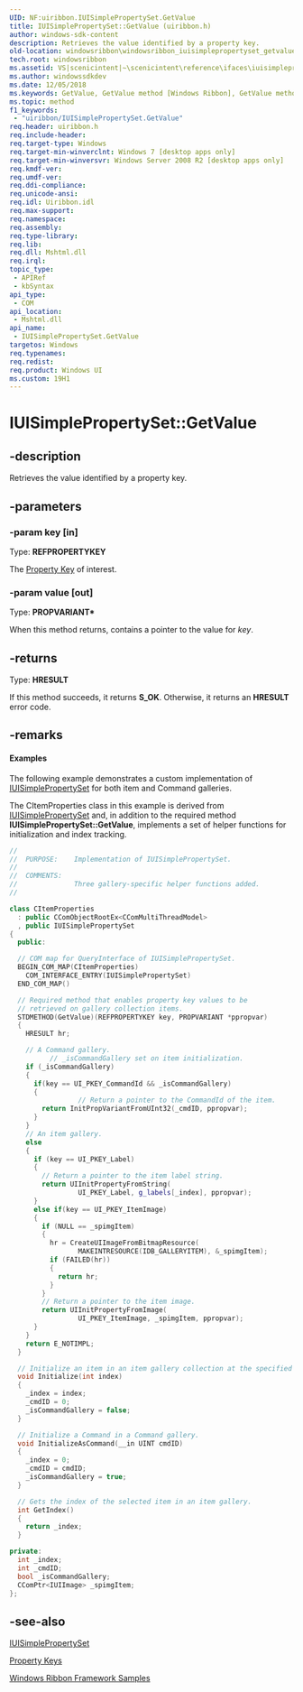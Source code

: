 ```yaml
---
UID: NF:uiribbon.IUISimplePropertySet.GetValue
title: IUISimplePropertySet::GetValue (uiribbon.h)
author: windows-sdk-content
description: Retrieves the value identified by a property key.
old-location: windowsribbon\windowsribbon_iuisimplepropertyset_getvalue.htm
tech.root: windowsribbon
ms.assetid: VS|scenicintent|~\scenicintent\reference\ifaces\iuisimplepropertyset\getvalue.htm
ms.author: windowssdkdev
ms.date: 12/05/2018
ms.keywords: GetValue, GetValue method [Windows Ribbon], GetValue method [Windows Ribbon],IUISimplePropertySet interface, IUISimplePropertySet interface [Windows Ribbon],GetValue method, IUISimplePropertySet.GetValue, IUISimplePropertySet::GetValue, scenicintent_IUISimplePropertySet_GetValue, uiribbon/IUISimplePropertySet::GetValue, windowsribbon.windowsribbon_iuisimplepropertyset_getvalue
ms.topic: method
f1_keywords: 
 - "uiribbon/IUISimplePropertySet.GetValue"
req.header: uiribbon.h
req.include-header: 
req.target-type: Windows
req.target-min-winverclnt: Windows 7 [desktop apps only]
req.target-min-winversvr: Windows Server 2008 R2 [desktop apps only]
req.kmdf-ver: 
req.umdf-ver: 
req.ddi-compliance: 
req.unicode-ansi: 
req.idl: Uiribbon.idl
req.max-support: 
req.namespace: 
req.assembly: 
req.type-library: 
req.lib: 
req.dll: Mshtml.dll
req.irql: 
topic_type:
 - APIRef
 - kbSyntax
api_type:
 - COM
api_location:
 - Mshtml.dll
api_name:
 - IUISimplePropertySet.GetValue
targetos: Windows
req.typenames: 
req.redist: 
req.product: Windows UI
ms.custom: 19H1
---
```


# IUISimplePropertySet::GetValue


## -description


Retrieves the value identified by a property key.
		


## -parameters




### -param key [in]

Type: <b>REFPROPERTYKEY</b>

The <a href="https://docs.microsoft.com/windows/desktop/windowsribbon/windowsribbon-reference-properties">Property Key</a> of interest.
				


### -param value [out]

Type: <b>PROPVARIANT*</b>

When this method returns, contains a pointer to the value for 
					<i>key</i>.
				


## -returns



Type: <b>HRESULT</b>

If this method succeeds, it returns <b xmlns:loc="http://microsoft.com/wdcml/l10n">S_OK</b>. Otherwise, it returns an <b xmlns:loc="http://microsoft.com/wdcml/l10n">HRESULT</b> error code.




## -remarks




#### Examples

The following example demonstrates a custom implementation of  <a href="https://docs.microsoft.com/windows/desktop/api/uiribbon/nn-uiribbon-iuisimplepropertyset">IUISimplePropertySet</a> for both item and Command galleries.

The CItemProperties class in this example is derived from <a href="https://docs.microsoft.com/windows/desktop/api/uiribbon/nn-uiribbon-iuisimplepropertyset">IUISimplePropertySet</a> and, in addition to the required method <b>IUISimplePropertySet::GetValue</b>, implements a set of helper functions for initialization and index tracking.


```cpp
//
//  PURPOSE:    Implementation of IUISimplePropertySet.
//
//  COMMENTS:
//              Three gallery-specific helper functions added. 
//

class CItemProperties
  : public CComObjectRootEx<CComMultiThreadModel>
  , public IUISimplePropertySet
{
  public:

  // COM map for QueryInterface of IUISimplePropertySet.
  BEGIN_COM_MAP(CItemProperties)
    COM_INTERFACE_ENTRY(IUISimplePropertySet)
  END_COM_MAP()

  // Required method that enables property key values to be 
  // retrieved on gallery collection items.
  STDMETHOD(GetValue)(REFPROPERTYKEY key, PROPVARIANT *ppropvar)
  {
    HRESULT hr;

    // A Command gallery.
		  // _isCommandGallery set on item initialization.
    if (_isCommandGallery)
    {			
      if(key == UI_PKEY_CommandId && _isCommandGallery)
      {
			     // Return a pointer to the CommandId of the item.
        return InitPropVariantFromUInt32(_cmdID, ppropvar);
      }			
    }
    // An item gallery.
    else
    {
      if (key == UI_PKEY_Label)
      {
        // Return a pointer to the item label string.
        return UIInitPropertyFromString(
                 UI_PKEY_Label, g_labels[_index], ppropvar);
      }
      else if(key == UI_PKEY_ItemImage)
      {
        if (NULL == _spimgItem)
        {
          hr = CreateUIImageFromBitmapResource(
                 MAKEINTRESOURCE(IDB_GALLERYITEM), &_spimgItem);
          if (FAILED(hr))
          {
            return hr;
          }
        }
        // Return a pointer to the item image.
        return UIInitPropertyFromImage(
                 UI_PKEY_ItemImage, _spimgItem, ppropvar);
      }			
    }
    return E_NOTIMPL;
  }

  // Initialize an item in an item gallery collection at the specified index.
  void Initialize(int index)
  {
    _index = index;
    _cmdID = 0;
    _isCommandGallery = false;
  }

  // Initialize a Command in a Command gallery.
  void InitializeAsCommand(__in UINT cmdID)
  {
    _index = 0;
    _cmdID = cmdID;
    _isCommandGallery = true;
  }

  // Gets the index of the selected item in an item gallery.
  int GetIndex()
  {
    return _index;
  }

private:
  int _index;
  int _cmdID;
  bool _isCommandGallery;
  CComPtr<IUIImage> _spimgItem;	
};
```





## -see-also




<a href="https://docs.microsoft.com/windows/desktop/api/uiribbon/nn-uiribbon-iuisimplepropertyset">IUISimplePropertySet</a>



<a href="https://docs.microsoft.com/windows/desktop/windowsribbon/windowsribbon-reference-properties">Property Keys</a>



<a href="https://docs.microsoft.com/windows/desktop/windowsribbon/windowsribbon-samples-entry">Windows Ribbon Framework Samples</a>
 

 

